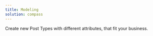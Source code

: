 ```yaml
---
title: Modeling
solution: compass
---
```

Create new Post Types with different attributes, that fit your business.